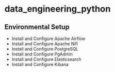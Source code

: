 # data_engineering_python 

## Environmental Setup

+ Install and Configure Apache Airflow 
+ Install and Configure Apache Nifi 
+ Install and Configure PostgreSQL 
+ Install and Configure PgAdmin 
+ Install and Configure Elasticsearch 
+ Install and Configure Kibana 
